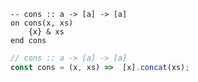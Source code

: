 ```applescript
-- cons :: a -> [a] -> [a]on cons(x, xs)	{x} & xsend cons
```

```js
// cons :: a -> [a] -> [a]
const cons = (x, xs) =>  [x].concat(xs);
```